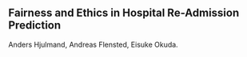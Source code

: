 ## Fairness and Ethics in Hospital Re-Admission Prediction

Anders Hjulmand, Andreas Flensted, Eisuke Okuda.
